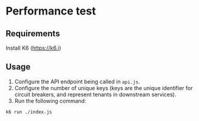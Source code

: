 # Performance test

## Requirements

Install K6 (https://k6.i)

## Usage

1. Configure the API endpoint being called in `api.js`.
2. Configure the number of unique keys (keys are the unique identifier for circuit breakers, and represent tenants in downstream services).
3. Run the following command:

```
k6 run ./index.js
```
